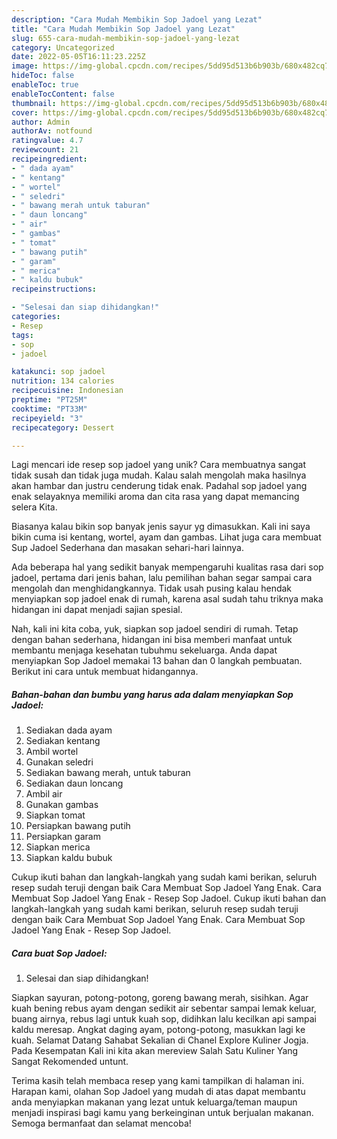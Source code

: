```yaml
---
description: "Cara Mudah Membikin Sop Jadoel yang Lezat"
title: "Cara Mudah Membikin Sop Jadoel yang Lezat"
slug: 655-cara-mudah-membikin-sop-jadoel-yang-lezat
category: Uncategorized
date: 2022-05-05T16:11:23.225Z
image: https://img-global.cpcdn.com/recipes/5dd95d513b6b903b/680x482cq70/sop-jadoel-foto-resep-utama.jpg
hideToc: false
enableToc: true
enableTocContent: false
thumbnail: https://img-global.cpcdn.com/recipes/5dd95d513b6b903b/680x482cq70/sop-jadoel-foto-resep-utama.jpg
cover: https://img-global.cpcdn.com/recipes/5dd95d513b6b903b/680x482cq70/sop-jadoel-foto-resep-utama.jpg
author: Admin
authorAv: notfound
ratingvalue: 4.7
reviewcount: 21
recipeingredient:
- " dada ayam"
- " kentang"
- " wortel"
- " seledri"
- " bawang merah untuk taburan"
- " daun loncang"
- " air"
- " gambas"
- " tomat"
- " bawang putih"
- " garam"
- " merica"
- " kaldu bubuk"
recipeinstructions:

- "Selesai dan siap dihidangkan!"
categories:
- Resep
tags:
- sop
- jadoel

katakunci: sop jadoel 
nutrition: 134 calories
recipecuisine: Indonesian
preptime: "PT25M"
cooktime: "PT33M"
recipeyield: "3"
recipecategory: Dessert

---
```





Lagi mencari ide resep sop jadoel yang unik? Cara membuatnya sangat tidak susah dan tidak juga mudah. Kalau salah mengolah maka hasilnya akan hambar dan justru cenderung tidak enak. Padahal sop jadoel yang enak selayaknya memiliki aroma dan cita rasa yang dapat memancing selera Kita.





Biasanya kalau bikin sop banyak jenis sayur yg dimasukkan. Kali ini saya bikin cuma isi kentang, wortel, ayam dan gambas. Lihat juga cara membuat Sup Jadoel Sederhana dan masakan sehari-hari lainnya.

Ada beberapa hal yang sedikit banyak mempengaruhi kualitas rasa dari sop jadoel, pertama dari jenis bahan, lalu pemilihan bahan segar sampai cara mengolah dan menghidangkannya. Tidak usah pusing kalau hendak menyiapkan sop jadoel enak di rumah, karena asal sudah tahu triknya maka hidangan ini dapat menjadi sajian spesial.






Nah, kali ini kita coba, yuk, siapkan sop jadoel sendiri di rumah. Tetap dengan bahan sederhana, hidangan ini bisa memberi manfaat untuk membantu menjaga kesehatan tubuhmu sekeluarga. Anda dapat menyiapkan Sop Jadoel memakai 13 bahan dan 0 langkah pembuatan. Berikut ini cara untuk membuat hidangannya.

<!--inarticleads1-->

##### Bahan-bahan dan bumbu yang harus ada dalam menyiapkan Sop Jadoel:

1. Sediakan  dada ayam
1. Sediakan  kentang
1. Ambil  wortel
1. Gunakan  seledri
1. Sediakan  bawang merah, untuk taburan
1. Sediakan  daun loncang
1. Ambil  air
1. Gunakan  gambas
1. Siapkan  tomat
1. Persiapkan  bawang putih
1. Persiapkan  garam
1. Siapkan  merica
1. Siapkan  kaldu bubuk


Cukup ikuti bahan dan langkah-langkah yang sudah kami berikan, seluruh resep sudah teruji dengan baik Cara Membuat Sop Jadoel Yang Enak. Cara Membuat Sop Jadoel Yang Enak - Resep Sop Jadoel. Cukup ikuti bahan dan langkah-langkah yang sudah kami berikan, seluruh resep sudah teruji dengan baik Cara Membuat Sop Jadoel Yang Enak. Cara Membuat Sop Jadoel Yang Enak - Resep Sop Jadoel. 

<!--inarticleads2-->

##### Cara buat Sop Jadoel:


1. Selesai dan siap dihidangkan!

Siapkan sayuran, potong-potong, goreng bawang merah, sisihkan. Agar kuah bening rebus ayam dengan sedikit air sebentar sampai lemak keluar, buang airnya, rebus lagi untuk kuah sop, didihkan lalu kecilkan api sampai kaldu meresap. Angkat daging ayam, potong-potong, masukkan lagi ke kuah. Selamat Datang Sahabat Sekalian di Chanel Explore Kuliner Jogja. Pada Kesempatan Kali ini kita akan mereview Salah Satu Kuliner Yang Sangat Rekomended untunt. 

Terima kasih telah membaca resep yang kami tampilkan di halaman ini. Harapan kami, olahan Sop Jadoel yang mudah di atas dapat membantu anda menyiapkan makanan yang lezat untuk keluarga/teman maupun menjadi inspirasi bagi kamu yang berkeinginan untuk berjualan makanan. Semoga bermanfaat dan selamat mencoba!
